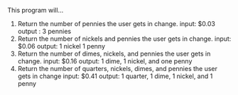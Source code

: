 This program will...
1. Return the number of pennies the user gets in change.
  input: $0.03
  output : 3 pennies
2. Return the number of nickels and pennies the user gets in change.
  input: $0.06
  output: 1 nickel 1 penny
3. Return the number of dimes, nickels, and pennies the user gets in change.
  input: $0.16
  output: 1 dime, 1 nickel, and one penny
4. Return the number of quarters, nickels, dimes, and pennies the user gets in change
  input: $0.41
  output: 1 quarter, 1 dime, 1 nickel, and 1 penny
